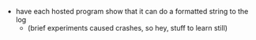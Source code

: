 * have each hosted program show that it can do a formatted string to the log
  * (brief experiments caused crashes, so hey, stuff to learn still)
